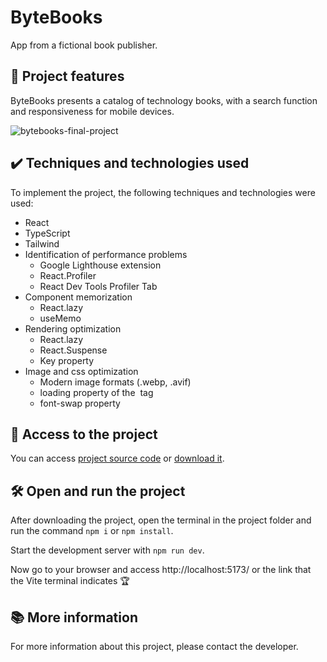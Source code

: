 # ByteBooks

App from a fictional book publisher.

## 🔨 Project features

ByteBooks presents a catalog of technology books, with a search function and responsiveness for mobile devices.

![bytebooks-final-project](./bytebooks-final-project.gif)

## ✔️ Techniques and technologies used

To implement the project, the following techniques and technologies were used:

- React
- TypeScript
- Tailwind
- Identification of performance problems
  - Google Lighthouse extension
  - React.Profiler
  - React Dev Tools Profiler Tab
- Component memorization
  - React.lazy
  - useMemo
- Rendering optimization
  - React.lazy
  - React.Suspense
  - Key property
- Image and css optimization
  - Modern image formats (.webp, .avif)
  - loading property of the <img> tag
  - font-swap property

## 📁 Access to the project

You can access [project source code](https://github.com/kayoennrique/alurabooks-init/tree/develop-4) or [download it](https://github.com/kayoennrique/alurabooks-init/archive/refs/heads/develop-4.zip).

## 🛠️ Open and run the project

After downloading the project, open the terminal in the project folder and run the command `npm i` or `npm install`.

Start the development server with `npm run dev`.

Now go to your browser and access http://localhost:5173/ or the link that the Vite terminal indicates 🏆

## 📚 More information

For more information about this project, please contact the developer.
